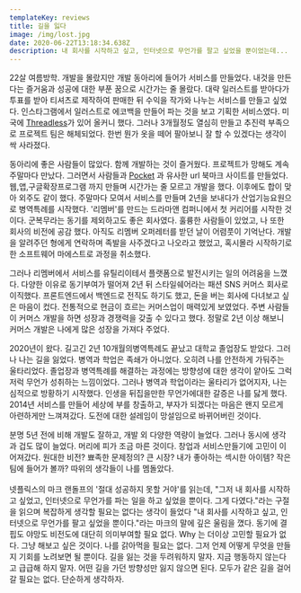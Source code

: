 ```yaml
---
templateKey: reviews
title: 길을 잃다
image: /img/lost.jpg
date: 2020-06-22T13:18:34.638Z
description: 내 회사를 시작하고 싶고, 인터넷으로 무언가를 팔고 싶었을 뿐이었는데...
---
```

22살 여름방학. 개발을 몰랐지만 개발 동아리에 들어가 서비스를 만들었다. 내것을 만든다는 즐거움과 성공에 대한 부푼 꿈으로 시간가는 줄 몰랐다. 대략 일러스트를 받아다가 투표를 받아 티셔츠로 제작하여 판매한 뒤 수익을 작가와 나누는 서비스를 만들고 싶었다. 인스타그램에서 일러스트로 에코백을 만들어 파는 것을 보고 기획한 서비스였다. 미국에 [Threadless](https://www.threadless.com/designs/)가 있어 올커니 했다. 그러나 3개월정도 열심히 만들고 추진력 부족으로 프로젝트 팀은 해체되었다. 한번 뭔가 옷을 떼어 팔아보니 잘 할 수 있겠다는 생각이 싹 사라졌다.

동아리에 좋은 사람들이 많았다. 함께 개발하는 것이 즐거웠다. 프로젝트가 망해도 계속 주말마다 만났다. 그러면서 사람들과 [Pocket](https://getpocket.com/) 과 유사한 url 북마크 사이트를 만들었다. 웹,앱,구글확장프로그램 까지 만들며 시간가는 줄 모르고 개발을 했다. 이후에도 합이 맞아 외주도 같이 했다. 주말마다 모여서 서비스를 만들며 2년을 보내다가 산업기능요원으로 병역특례를 시작했다. '리멤버'를 만드는 드라마앤 컴퍼니에서 첫 커리어를 시작한 것이다. 군복무라는 동기를 제외하고도 좋은 회사였다. 훌륭한 사람들이 있었고, 나 또한 회사의 비전에 공감 했다. 아직도 리멤버 오퍼레터를 받던 날이 어렴풋이 기억난다. 개발을 알려주던 형에게 연락하며 족발을 사주겠다고 나오라고 했었고, 혹시몰라 시작하기로한 소프트웨어 마에스트로 과정을 취소했다.

그러나 리멤버에서 서비스를 유틸리이테서 플랫폼으로 발전시키는 일의 어려움을 느꼈다. 다양한 이유로 동기부여가 떨어져  2년 뒤 스타일쉐어라는 패션 SNS 커머스 회사로 이직했다. 프론트엔드에서 백엔드로 전직도 하기도 했고, 돈을 버는 회사에 다녀보고 싶은 마음이 컸다. 전통적으로 현금이 흐르는 커머스업이 매력있게 보였었다. 주변 사람들이 커머스 개발을 하면 성장과 경쟁력을 갖출 수 있다고 했다. 정말로 2년 이상 해보니 커머스 개발은 나에게 많은 성장을 가져다 주었다.

2020년이 왔다. 길고긴 2년 10개월의병역특례도 끝났고 대학교 졸업장도 받았다. 그러나 나는 길을 잃었다. 병역과 학업은 족쇄가 아니었다. 오히려 나를 안전하게 가둬주는 울타리었다.  졸업장과 병역특례를 해결하는 과정에는 방향성에 대한 생각이 얕아도 그럭저럭 무언가 성취하는 느낌이었다. 그러나 병역과 학업이라는 울타리가 없어지자, 나는 심적으로 방황하기 시작했다. 인생을 뒤집을만한 무언가에대한 갈증은 나를 닳게 했다. 2014년 서비스를 만들어 세상에 부를 창출하고, 부자가 되겠다는 마음은 왠지 모르게 아련하게만 느껴져갔다. 도전에 대한 설레임이 망설임으로 바뀌어버린 것이다.

분명 5년 전에 비해 개발도 잘하고, 개발 외 다양한 역량이 늘었다. 그러나 동시에 생각과 겁도 많이 늘었다. 머리에 피가 조금 마른 것이다. 창업과 서비스만들기에 고민이 이어져갔다. 원대한 비전? 뾰족한 문제정의? 큰 시장?  내가 좋아하는 섹시한 아이템? 작은 팀에 들어가 볼까? 따위의 생각들이 나를 멤돌았다. \
\
넷플릭스의 마크 랜돌프의 '절대 성공하지 못할 거야'를 읽는데, "그저 내 회사를 시작하고 싶었고, 인터넷으로 무언가를 파는 일을 하고 싶었을 뿐이다. 그게 다였다."라는 구절을 읽으며 복잡하게 생각할 필요는 없다는 생각이 들었다 "내 회사를 시작하고 싶고, 인터넷으로 무언가를 팔고 싶었을 뿐이다."라는 마크의 말에 깊은 울림을 꼈다. 동기에 결핍도 야망도 비전도에 대단히 의미부여할 필요 없다. Why 는 더이상 고민할 필요가 없다. 그냥 해보고 싶은 것이다.  나를 갉아먹을 필요는 없다. 그저 언제 어떻게 무엇을 만들지 기회를 노려보면 될 뿐이다. 길을 잃는 것을 두려워하지 말자. 지금 행동하지 않는다고 급급해 하지 말자. 어떤 길을 가던 방향성만 잃지 않으면 된다. 모두가 같은 길을 걸어갈 필요는 없다. 단순하게 생각하자.